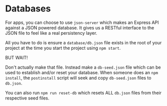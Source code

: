 # Databases

For apps, you can choose to use `json-server` which makes an Express API against a JSON powered database. It gives us a RESTful interface to the JSON file to feel like a real persistency layer.

All you have to do is ensure a `database/db.json` file exists in the root of your project at the time you start the project using `npm start`.

BUT WAIT!

Don't actually make that file. Instead make a `db-seed.json` file which can be used to establish and/or reset your database. When someone does an `npm install`, the `postinstall` script will seek and copy `db-seed.json` files to `db.json`.

You can also run `npm run reset-db` which resets ALL `db.json` files from their respective seed files.
